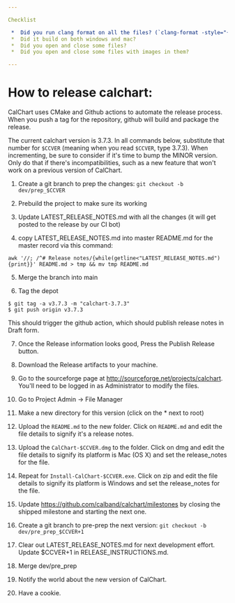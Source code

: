 ```yaml
---

Checklist

 *  Did you run clang format on all the files? (`clang-format -style="{BasedOnStyle: webkit}" -i src/*`)
 *  Did it build on both windows and mac?
 *  Did you open and close some files?
 *  Did you open and close some files with images in them?

---
```


# How to release calchart:

CalChart uses CMake and Github actions to automate the release process.  When you push a tag for the repository, github will build and package the release.

The current calchart version is 3.7.3.  In all commands below, substitute that number for `$CCVER` (meaning when you read `$CCVER`, type 3.7.3).  When incrementing, be sure to consider if it's time to bump the MINOR version.  Only do that if there's incompatibilities, such as a new feature that won't work on a previous version of CalChart.

 1. Create a git branch to prep the changes: `git checkout -b dev/prep_$CCVER`

 2. Prebuild the project to make sure its working

 3. Update LATEST_RELEASE_NOTES.md with all the changes (it will get posted to the release by our CI bot)

 4. copy LATEST_RELEASE_NOTES.md into master README.md for the master record via this command:

```
awk '//; /^# Release notes/{while(getline<"LATEST_RELEASE_NOTES.md"){print}}' README.md > tmp && mv tmp README.md
```

 5. Merge the branch into main

 6. Tag the depot

```
$ git tag -a v3.7.3 -m "calchart-3.7.3"
$ git push origin v3.7.3
```

This should trigger the github action, which should publish release notes in Draft form.

 7. Once the Release information looks good, Press the Publish Release button.

 8. Download the Release artifacts to your machine.

 9. Go to the sourceforge page at http://sourceforge.net/projects/calchart.  You'll need to be logged in as Administrator to modify the files.

 10. Go to Project Admin -> File Manager

 11. Make a new directory for this version (click on the * next to root)

 12. Upload the `README.md` to the new folder.  Click on `README.md` and edit the file details to signify it's a release notes.

 13. Upload the `CalChart-$CCVER.dmg` to the folder.  Click on dmg and edit the file details to signify its platform is Mac (OS X) and set the release_notes for the file.

 14. Repeat for `Install-CalChart-$CCVER.exe`.  Click on zip and edit the file details to signify its platform is Windows and set the release_notes for the file.

 15. Update https://github.com/calband/calchart/milestones by closing the shipped milestone and starting the next one.

 16. Create a git branch to pre-prep the next version: `git checkout -b dev/pre_prep_$CCVER+1`

 17. Clear out LATEST_RELEASE_NOTES.md for next development effort. Update $CCVER+1 in RELEASE_INSTRUCTIONS.md.

 18. Merge dev/pre_prep

 19. Notify the world about the new version of CalChart.

 20. Have a cookie.

